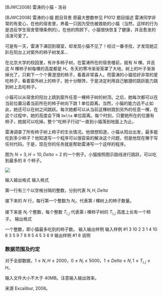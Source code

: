 



[BJWC2008] 雷涛的小猫 - 洛谷














[BJWC2008] 雷涛的小猫
题目背景
原最大整数参见 P1012
题目描述
雷涛同学非常的有爱心，在他的宿舍里，养着一只因为受伤被救助的小猫（当然，这样的行为是违反学生宿舍管理条例的）。在他的照顾下，小猫很快恢复了健康，并且愈发的活泼可爱了。

可是有一天，雷涛下课回到寝室，却发现小猫不见了！经过一番寻找，才发现她正趴在阳台上对窗外的柿子树发呆…

在北京大学的校园里，有许多柿子树，在雷涛所在的宿舍楼前，就有 $N$ 棵。并且这 $N$ 棵柿子树每棵的高度都是 $H$。冬天的寒冷渐渐笼罩了大地，树上的叶子渐渐掉光了，只剩下一个个黄澄澄的柿子，看着非常喜人。而雷涛的小猫恰好非常的爱吃柿子，看着窗外树上的柿子，她十分眼馋，于是决定利用自己敏捷的跳跃能力跳到树上去吃柿子。

小猫可以从宿舍的阳台上跳到窗外任意一棵柿子树的树顶。之后，她每次都可以在当前位置沿着当前所在的柿子树向下跳 $1$ 单位距离。当然，小猫的能力远不止如此，她还可以在树之间跳跃。每次她都可以从当前这棵树跳到另外的任意一棵，在这个过程中，她的高度会下降 `Delta` 单位距离。每个时刻，只要她所在的位置有柿子，她就可以吃掉。整个“吃柿子行动”一直到小猫落到地面上为止。

雷涛调查了所有柿子树上柿子的生长情况。他很想知道，小猫从阳台出发，最多能吃到多少柿子？他知道写一个程序可以很容易的解决这个问题，但是他现在懒于写任何代码。于是，现在你的任务就是帮助雷涛写一个这样的程序。

图为 $N=3, H=10, Delta=2$ 的一个例子。小猫按照图示路线进行跳跃，可以吃到最多的 $8$ 个柿子。

![](https://cdn.luogu.com.cn/upload/image_hosting/69gyw9xt.png)

输入输出格式
输入格式

第一行有三个以空格分隔的整数，分别代表 $N,H,Delta$

接下来的 $N$ 行，每行第一个整数为 $N_i$，代表第 $i$ 棵树上的柿子数量。

接下来是 $N_i$ 个整数，每个整数 $T_{i,j}$ 代表第 $i$ 棵柿子树的 $T_{i,j}$ 高度上长有一个柿子。
输出格式

一个整数，即小猫最多吃到的柿子数。
输入输出样例
输入样例 #1
3 10 2
3 1 4 10
6 3 5 9 7 8 9
5 4 5 3 6 9
输出样例 #1
8
说明
### 数据范围及约定

对于全部数据，$1 \leq N, H ≤ 2000$，$0 \leq N_i ≤ 5000$，$1 ≤ Delta ≤ N,1 ≤ T_{i,j} ≤ H$。

输入文件大小不大于 40MB。注意输入输出效率。

来源 Excalibur, 2008。






